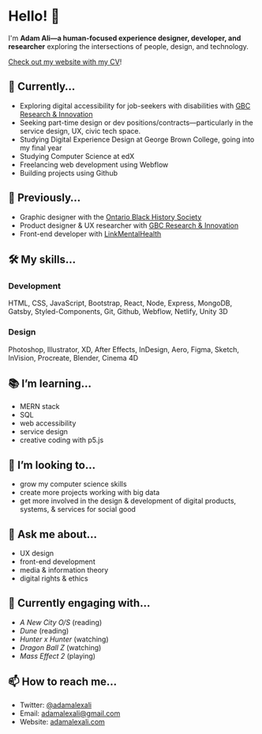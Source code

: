 # Hello! 👋

I'm **Adam Ali—a human-focused experience designer, developer, and researcher** exploring the intersections of people, design, and technology.

[Check out my website with my CV](https://adamalexali.com/)!

## 🌱 Currently…

- Exploring digital accessibility for job-seekers with disabilities with [GBC Research & Innovation](https://www.georgebrown.ca/about/office-of-research-innovation)
- Seeking part-time design or dev positions/contracts—particularly in the service design, UX, civic tech space.
- Studying Digital Experience Design at George Brown College, going into my final year
- Studying Computer Science at edX
- Freelancing web development using Webflow
- Building projects using Github

## 🌲 Previously…

- Graphic designer with the [Ontario Black History Society](https://blackhistorysociety.ca/)
- Product designer & UX researcher with [GBC Research & Innovation](https://www.georgebrown.ca/about/office-of-research-innovation)
- Front-end developer with [LinkMentalHealth](https://www.linkmentalhealth.com/)

## 🛠 My skills…

### Development

HTML, CSS, JavaScript, Bootstrap, React, Node, Express, MongoDB, Gatsby, Styled-Components, Git, Github, Webflow, Netlify, Unity 3D

### Design

Photoshop, Illustrator, XD, After Effects, InDesign, Aero, Figma, Sketch, InVision, Procreate, Blender, Cinema 4D

## 📚 I’m learning…

- MERN stack
- SQL
- web accessibility
- service design
- creative coding with p5.js

## 🔭 I’m looking to…

- grow my computer science skills
- create more projects working with big data
- get more involved in the design & development of digital products, systems, & services for social good

## 💬 Ask me about…

- UX design
- front-end development
- media & information theory
- digital rights & ethics

## 🤖 Currently engaging with…

- _A New City O/S_ (reading)
- _Dune_ (reading)
- _Hunter x Hunter_ (watching)
- _Dragon Ball Z_ (watching)
- _Mass Effect 2_ (playing)

## 📫 How to reach me…

- Twitter: [@adamalexali](https://twitter.com/adamalexali)
- Email: [adamalexali@gmail.com](mailto:adamalexali@gmail.com)
- Website: [adamalexali.com](https://adamalexali.com/)
